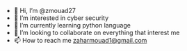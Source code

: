 - 👋 Hi, I’m @zmouad27
- 👀 I’m interested in cyber security
- 🌱 I’m currently learning python language
- 💞️ I’m looking to collaborate on everything that interest me
- 📫 How to reach me zaharmouad1@gmail.com

<!---
zmouad27/zmouad27 is a ✨ special ✨ repository because its `README.md` (this file) appears on your GitHub profile.
You can click the Preview link to take a look at your changes.
--->
